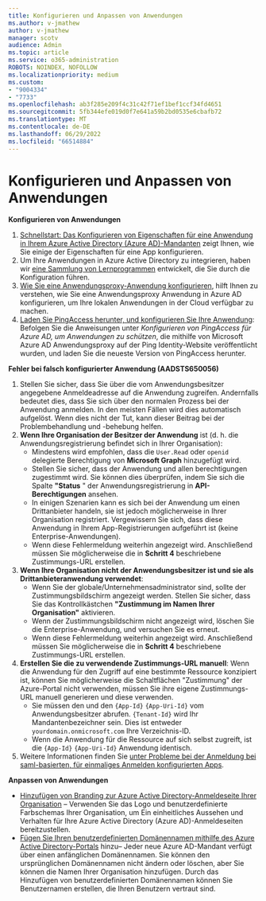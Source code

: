```yaml
---
title: Konfigurieren und Anpassen von Anwendungen
ms.author: v-jmathew
author: v-jmathew
manager: scotv
audience: Admin
ms.topic: article
ms.service: o365-administration
ROBOTS: NOINDEX, NOFOLLOW
ms.localizationpriority: medium
ms.custom:
- "9004334"
- "7733"
ms.openlocfilehash: ab3f285e209f4c31c42f71ef1bef1ccf34fd4651
ms.sourcegitcommit: 5fb344efe019d0f7e641a59b2bd0535e6cbafb72
ms.translationtype: MT
ms.contentlocale: de-DE
ms.lasthandoff: 06/29/2022
ms.locfileid: "66514884"
---
```

# <a name="configure-and-customize-applications"></a>Konfigurieren und Anpassen von Anwendungen

**Konfigurieren von Anwendungen**

1. [Schnellstart: Das Konfigurieren von Eigenschaften für eine Anwendung in Ihrem Azure Active Directory (Azure AD)-Mandanten](https://docs.microsoft.com/azure/active-directory/manage-apps/add-application-portal-configure) zeigt Ihnen, wie Sie einige der Eigenschaften für eine App konfigurieren.
2. Um Ihre Anwendungen in Azure Active Directory zu integrieren, haben wir [eine Sammlung von Lernprogrammen](https://docs.microsoft.com/azure/active-directory/saas-apps/tutorial-list) entwickelt, die Sie durch die Konfiguration führen.
3. [Wie Sie eine Anwendungsproxy-Anwendung konfigurieren](https://docs.microsoft.com/azure/active-directory/manage-apps/application-proxy-config-how-to), hilft Ihnen zu verstehen, wie Sie eine Anwendungsproxy Anwendung in Azure AD konfigurieren, um Ihre lokalen Anwendungen in der Cloud verfügbar zu machen.
4. [Laden Sie PingAccess herunter, und konfigurieren Sie Ihre Anwendung](https://docs.pingidentity.com/bundle/pingaccess-43/page/agents/azure/pa_c_PAAzureSolutionOverview.html): Befolgen Sie die Anweisungen unter *Konfigurieren von PingAccess für Azure AD, um Anwendungen zu schützen*, die mithilfe von Microsoft Azure AD Anwendungsproxy auf der Ping Identity-Website veröffentlicht wurden, und laden Sie die neueste Version von PingAccess herunter.

**Fehler bei falsch konfigurierter Anwendung (AADSTS650056)**

1. Stellen Sie sicher, dass Sie über die vom Anwendungsbesitzer angegebene Anmeldeadresse auf die Anwendung zugreifen. Andernfalls bedeutet dies, dass Sie sich über den normalen Prozess bei der Anwendung anmelden. In den meisten Fällen wird dies automatisch aufgelöst. Wenn dies nicht der Tut, kann dieser Beitrag bei der Problembehandlung und -behebung helfen.
2. **Wenn Ihre Organisation der Besitzer der Anwendung** ist (d. h. die Anwendungsregistrierung befindet sich in Ihrer Organisation):
    - Mindestens wird empfohlen, dass die `User.Read` oder `openid` delegierte Berechtigung von **Microsoft Graph** hinzugefügt wird.
    - Stellen Sie sicher, dass der Anwendung und allen berechtigungen zugestimmt wird. Sie können dies überprüfen, indem Sie sich die Spalte **"Status** " der Anwendungsregistrierung in **API-Berechtigungen** ansehen.
    - In einigen Szenarien kann es sich bei der Anwendung um einen Drittanbieter handeln, sie ist jedoch möglicherweise in Ihrer Organisation registriert. Vergewissern Sie sich, dass diese Anwendung in Ihrem App-Registrierungen aufgeführt ist (keine Enterprise-Anwendungen).
    - Wenn diese Fehlermeldung weiterhin angezeigt wird. Anschließend müssen Sie möglicherweise die in **Schritt 4** beschriebene Zustimmungs-URL erstellen.
3. **Wenn Ihre Organisation nicht der Anwendungsbesitzer ist und sie als Drittanbieteranwendung verwendet**:
    - Wenn Sie der globale/Unternehmensadministrator sind, sollte der Zustimmungsbildschirm angezeigt werden. Stellen Sie sicher, dass Sie das Kontrollkästchen **"Zustimmung im Namen Ihrer Organisation"** aktivieren.
    - Wenn der Zustimmungsbildschirm nicht angezeigt wird, löschen Sie die Enterprise-Anwendung, und versuchen Sie es erneut.
    - Wenn diese Fehlermeldung weiterhin angezeigt wird. Anschließend müssen Sie möglicherweise die in **Schritt 4** beschriebene Zustimmungs-URL erstellen.
4. **Erstellen Sie die zu verwendende Zustimmungs-URL manuell**: Wenn die Anwendung für den Zugriff auf eine bestimmte Ressource konzipiert ist, können Sie möglicherweise die Schaltflächen "Zustimmung" der Azure-Portal nicht verwenden, müssen Sie ihre eigene Zustimmungs-URL manuell generieren und diese verwenden.
    - Sie müssen den und den `{App-Id}` `{App-Uri-Id}` vom Anwendungsbesitzer abrufen. `{Tenant-Id}` wird Ihr Mandantenbezeichner sein. Dies ist entweder `yourdomain.onmicrosoft.com` Ihre Verzeichnis-ID.
    - Wenn die Anwendung für die Ressource auf sich selbst zugreift, ist die `{App-Id}` `{App-Uri-Id}` Anwendung identisch.
5. Weitere Informationen finden Sie [unter Probleme bei der Anmeldung bei saml-basierten, für einmaliges Anmelden konfigurierten Apps](https://docs.microsoft.com/azure/active-directory/manage-apps/application-sign-in-problem-federated-sso-gallery#misconfigured-application).

**Anpassen von Anwendungen**

- [Hinzufügen von Branding zur Azure Active Directory-Anmeldeseite Ihrer Organisation](https://docs.microsoft.com/azure/active-directory/fundamentals/customize-branding) – Verwenden Sie das Logo und benutzerdefinierte Farbschemas Ihrer Organisation, um Ein einheitliches Aussehen und Verhalten für Ihre Azure Active Directory (Azure AD)-Anmeldeseiten bereitzustellen.
- [Fügen Sie Ihren benutzerdefinierten Domänennamen mithilfe des Azure Active Directory-Portals](https://docs.microsoft.com/azure/active-directory/fundamentals/add-custom-domain) hinzu– Jeder neue Azure AD-Mandant verfügt über einen anfänglichen Domänennamen. Sie können den ursprünglichen Domänennamen nicht ändern oder löschen, aber Sie können die Namen Ihrer Organisation hinzufügen. Durch das Hinzufügen von benutzerdefinierten Domänennamen können Sie Benutzernamen erstellen, die Ihren Benutzern vertraut sind.
